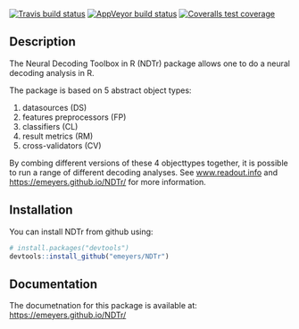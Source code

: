 
<!-- README.md is generated from README.Rmd. Please edit that file -->

<!-- badges: start -->

[![Travis build
status](https://travis-ci.com/emeyers/NDTr.svg?branch=master)](https://travis-ci.com/emeyers/NDTr)
[![AppVeyor build
status](https://ci.appveyor.com/api/projects/status/github/emeyers/NDTr?branch=master&svg=true)](https://ci.appveyor.com/project/emeyers/NDTr)
[![Coveralls test
coverage](https://coveralls.io/repos/github/emeyers/NDTr/badge.svg)](https://coveralls.io/r/emeyers/NDTr?branch=master)
<!-- badges: end -->

<p>

## Description

The Neural Decoding Toolbox in R (NDTr) package allows one to do a
neural decoding analysis in R.

The package is based on 5 abstract object types:

1.  datasources (DS)
2.  features preprocessors (FP)
3.  classifiers (CL)
4.  result metrics (RM)
5.  cross-validators (CV)

By combing different versions of these 4 objecttypes together, it is
possible to run a range of different decoding analyses. See
www.readout.info and <https://emeyers.github.io/NDTr/> for more
information.

## Installation

You can install NDTr from github using:

``` r
# install.packages("devtools")
devtools::install_github("emeyers/NDTr")
```

## Documentation

The documetnation for this package is available at:
<https://emeyers.github.io/NDTr/>
